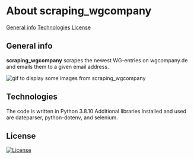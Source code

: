 # About scraping_wgcompany
[General info](#general-info)
[Technologies](#technologies)
[License](#license)


## General info
**scraping_wgcompany** scrapes the newest WG-entries on wgcompany.de and emails them to a given email address.

<img src="grail_upload.gif" alt="gif to display some images from scraping_wgcompany">


## Technologies
The code is written in Python 3.8.10
Additional libraries installed and used are dateparser, python-dotenv, and selenium.

## License
[![License](http://img.shields.io/:license-mit-blue.svg?style=flat-square)](http://badges.mit-license.org)

<!-- TODO: hier die Versionsnummern der libraries hinschreiben



## Create .exe-file for Windows OS

`cd` into dir `GRAIL_upload`. Use PyInstaller to create one single file:

```
pyinstaller -F -w --icon=icon31.ico --name 'GRAIL_upload' gui.py
```

With target:

```
TARGET=charite pyinstaller -F -w --icon=../icon31.ico --name 'GRAIL_upload' gui.py
```

Use PyInstaller to create several files:

```
pyinstaller -w --icon=../icon31.ico --name 'GRAIL_upload' gui.py
```

If you are on a Windows computer you get a file called `GRAIL_upload.exe`.


